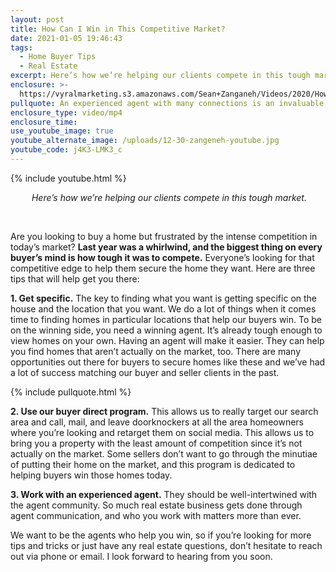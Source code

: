 ```yaml
---
layout: post
title: How Can I Win in This Competitive Market?
date: 2021-01-05 19:46:43
tags:
  - Home Buyer Tips
  - Real Estate
excerpt: Here’s how we’re helping our clients compete in this tough market.
enclosure: >-
  https://vyralmarketing.s3.amazonaws.com/Sean+Zanganeh/Videos/2020/How+Can+I+Win+in+This+Competitive+Market_.mp4
pullquote: An experienced agent with many connections is an invaluable resource.
enclosure_type: video/mp4
enclosure_time:
use_youtube_image: true
youtube_alternate_image: /uploads/12-30-zangeneh-youtube.jpg
youtube_code: j4K3-LMK3_c
---
```


{% include youtube.html %}

<center><em>&nbsp;Here&rsquo;s how we&rsquo;re helping our clients compete in this tough market.</em></center>

&nbsp;

Are you looking to buy a home but frustrated by the intense competition in today’s market? **Last year was a whirlwind, and the biggest thing on every buyer’s mind is how tough it was to compete.** Everyone’s looking for that competitive edge to help them secure the home they want. Here are three tips that will help get you there:

**1\. Get specific.** The key to finding what you want is getting specific on the house and the location that you want. We do a lot of things when it comes time to finding homes in particular locations that help our buyers win. To be on the winning side, you need a winning agent. It’s already tough enough to view homes on your own. Having an agent will make it easier. They can help you find homes that aren’t actually on the market, too. There are many opportunities out there for buyers to secure homes like these and we’ve had a lot of success matching our buyer and seller clients in the past.

{% include pullquote.html %}

**2\. Use our buyer direct program.** This allows us to really target our search area and call, mail, and leave doorknockers at all the area homeowners where you’re looking and retarget them on social media. This allows us to bring you a property with the least amount of competition since it’s not actually on the market. Some sellers don’t want to go through the minutiae of putting their home on the market, and this program is dedicated to helping buyers win those homes today.

**3\. Work with an experienced agent.** They should be well-intertwined with the agent community. So much real estate business gets done through agent communication, and who you work with matters more than ever.

We want to be the agents who help you win, so if you’re looking for more tips and tricks or just have any real estate questions, don’t hesitate to reach out via phone or email. I look forward to hearing from you soon.
